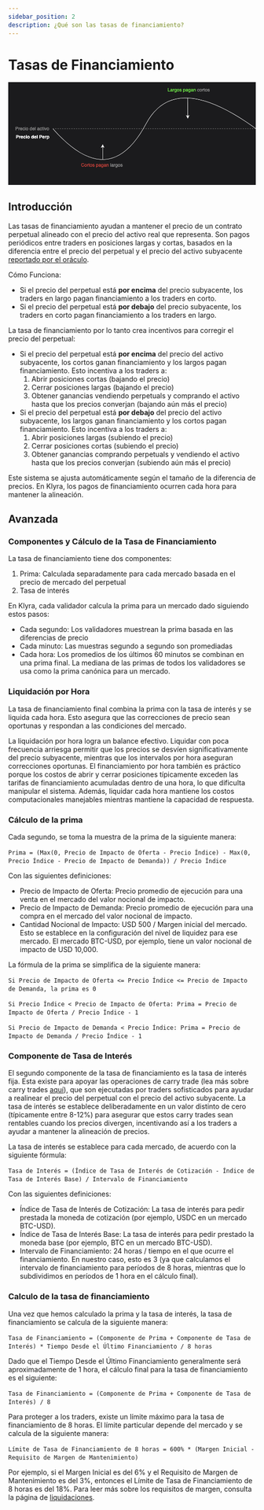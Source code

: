 ```yaml
---
sidebar_position: 2
description: ¿Qué son las tasas de financiamiento?
---
```


# Tasas de Financiamiento

![funding payment diagram](../../../../../static/img/funding-diagram-spanish.png)

## Introducción
Las tasas de financiamiento ayudan a mantener el precio de un contrato perpetual alineado con el precio del activo real que representa. Son pagos periódicos entre traders en posiciones largas y cortas, basados en la diferencia entre el precio del perpetual y el precio del activo subyacente [reportado por el oráculo](./oracle.md).

Cómo Funciona:
- Si el precio del perpetual está **por encima** del precio subyacente, los traders en largo pagan financiamiento a los traders en corto.
- Si el precio del perpetual está **por debajo** del precio subyacente, los traders en corto pagan financiamiento a los traders en largo.

La tasa de financiamiento por lo tanto crea incentivos para corregir el precio del perpetual:
- Si el precio del perpetual está **por encima** del precio del activo subyacente, los cortos ganan financiamiento y los largos pagan financiamiento. Esto incentiva a los traders a:
  1. Abrir posiciones cortas (bajando el precio)
  2. Cerrar posiciones largas (bajando el precio)
  3. Obtener ganancias vendiendo perpetuals y comprando el activo hasta que los precios converjan (bajando aún más el precio)
- Si el precio del perpetual está **por debajo** del precio del activo subyacente, los largos ganan financiamiento y los cortos pagan financiamiento. Esto incentiva a los traders a:
  1. Abrir posiciones largas (subiendo el precio)
  2. Cerrar posiciones cortas (subiendo el precio)
  3. Obtener ganancias comprando perpetuals y vendiendo el activo hasta que los precios converjan (subiendo aún más el precio)

Este sistema se ajusta automáticamente según el tamaño de la diferencia de precios. En Klyra, los pagos de financiamiento ocurren cada hora para mantener la alineación.

## Avanzada
### Componentes y Cálculo de la Tasa de Financiamiento
La tasa de financiamiento tiene dos componentes:
1. Prima: Calculada separadamente para cada mercado basada en el precio de mercado del perpetual
2. Tasa de interés

En Klyra, cada validador calcula la prima para un mercado dado siguiendo estos pasos:
- Cada segundo: Los validadores muestrean la prima basada en las diferencias de precio
- Cada minuto: Las muestras segundo a segundo son promediadas
- Cada hora: Los promedios de los últimos 60 minutos se combinan en una prima final. La mediana de las primas de todos los validadores se usa como la prima canónica para un mercado.

### Liquidación por Hora
La tasa de financiamiento final combina la prima con la tasa de interés y se liquida cada hora. Esto asegura que las correcciones de precio sean oportunas y respondan a las condiciones del mercado.

La liquidación por hora logra un balance efectivo. Liquidar con poca frecuencia arriesga permitir que los precios se desvíen significativamente del precio subyacente, mientras que los intervalos por hora aseguran correcciones oportunas. El financiamiento por hora también es práctico porque los costos de abrir y cerrar posiciones típicamente exceden las tarifas de financiamiento acumuladas dentro de una hora, lo que dificulta manipular el sistema. Además, liquidar cada hora mantiene los costos computacionales manejables mientras mantiene la capacidad de respuesta.

### Cálculo de la prima
Cada segundo, se toma la muestra de la prima de la siguiente manera:

`Prima = (Max(0, Precio de Impacto de Oferta - Precio Índice) - Max(0, Precio Índice - Precio de Impacto de Demanda)) / Precio Índice`

Con las siguientes definiciones:
- Precio de Impacto de Oferta: Precio promedio de ejecución para una venta en el mercado del valor nocional de impacto.
- Precio de Impacto de Demanda: Precio promedio de ejecución para una compra en el mercado del valor nocional de impacto.
- Cantidad Nocional de Impacto: USD 500 / Margen inicial del mercado. Esto se establece en la configuración del nivel de liquidez para ese mercado. El mercado BTC-USD, por ejemplo, tiene un valor nocional de impacto de USD 10,000.

La fórmula de la prima se simplifica de la siguiente manera:

`Si Precio de Impacto de Oferta <= Precio Índice <= Precio de Impacto de Demanda, la prima es 0`

`Si Precio Índice < Precio de Impacto de Oferta: Prima = Precio de Impacto de Oferta / Precio Índice - 1`

`Si Precio de Impacto de Demanda < Precio Índice: Prima = Precio de Impacto de Demanda / Precio Índice - 1`

### Componente de Tasa de Interés
El segundo componente de la tasa de financiamiento es la tasa de interés fija. Esta existe para apoyar las operaciones de carry trade (lea más sobre carry trades [aquí](https://www.investopedia.com/terms/c/cashandcarry.asp)), que son ejecutadas por traders sofisticados para ayudar a realinear el precio del perpetual con el precio del activo subyacente. La tasa de interés se establece deliberadamente en un valor distinto de cero (típicamente entre 8-12%) para asegurar que estos carry trades sean rentables cuando los precios divergen, incentivando así a los traders a ayudar a mantener la alineación de precios.

La tasa de interés se establece para cada mercado, de acuerdo con la siguiente fórmula:

`Tasa de Interés = (Índice de Tasa de Interés de Cotización - Índice de Tasa de Interés Base) / Intervalo de Financiamiento`

Con las siguientes definiciones:
- Índice de Tasa de Interés de Cotización: La tasa de interés para pedir prestada la moneda de cotización (por ejemplo, USDC en un mercado BTC-USD).
- Índice de Tasa de Interés Base: La tasa de interés para pedir prestado la moneda base (por ejemplo, BTC en un mercado BTC-USD).
- Intervalo de Financiamiento: 24 horas / tiempo en el que ocurre el financiamiento. En nuestro caso, esto es 3 (ya que calculamos el intervalo de financiamiento para períodos de 8 horas, mientras que lo subdividimos en períodos de 1 hora en el cálculo final).

### Calculo de la tasa de financiamiento

Una vez que hemos calculado la prima y la tasa de interés, la tasa de financiamiento se calcula de la siguiente manera:

`Tasa de Financiamiento = (Componente de Prima + Componente de Tasa de Interés) * Tiempo Desde el Último Financiamiento / 8 horas`

Dado que el Tiempo Desde el Último Financiamiento generalmente será aproximadamente de 1 hora, el cálculo final para la tasa de financiamiento es el siguiente:

`Tasa de Financiamiento = (Componente de Prima + Componente de Tasa de Interés) / 8`

Para proteger a los traders, existe un límite máximo para la tasa de financiamiento de 8 horas. El límite particular depende del mercado y se calcula de la siguiente manera:

`Límite de Tasa de Financiamiento de 8 horas = 600% * (Margen Inicial - Requisito de Margen de Mantenimiento)`

Por ejemplo, si el Margen Inicial es del 6% y el Requisito de Margen de Mantenimiento es del 3%, entonces el Límite de Tasa de Financiamiento de 8 horas es del 18%. Para leer más sobre los requisitos de margen, consulta la página de [liquidaciones](./liquidations.md#margen-de-mantenimiento-y-condiciones-de-liquidación).
